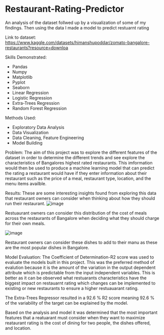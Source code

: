 # Restaurant-Rating-Predictor
An analysis of the dataset follwed up by a visualization of some of my findings. Then using the data I made a model to predict restuarnt rating

Link to dataset:
https://www.kaggle.com/datasets/himanshupoddar/zomato-bangalore-restaurants?resource=downloa

Skills Demonstrated:
- Pandas
- Numpy
- Matplotlib
- Pyplot
- Seaborn
- Linear Regression
- Logistic Regression
- Extra-Trees Regression
- Random Forest Regression

Methods Used:
- Exploratory Data Analysis
- Data Visualization
- Data Cleaning, Feature Engineering
- Model Building

Problem:
The aim of this project was to explore the different features of the dataset in order to determine the different trends and see explore the characteristics of Bangalores highest rated restaurants. This imformation would then be used to produce a machine learning model that can predict the rating a restaurant would have if they enter information about their restaurant such as the price of a meal, restaurant type, location, and the menu items availble.


Results:
These are some interesting insights found from exploring this data that restaurant owners can consider when thinking about how they should run their restaurant.
![image](https://user-images.githubusercontent.com/91419941/188505531-193bafed-ef7f-4416-93c7-f13ec270902e.png)

Restuaurant owners can consider this distribution of the cost of meals across the restaurants of Bangalore when deciding what they should charge for their own meals.

![image](https://user-images.githubusercontent.com/91419941/188505979-5a65999a-bae4-4398-8bf3-1e3ead19f645.png)

Restaurant owners can consider these dishes to add to their manu as these are the most popular dishes in Bangalore.

Model Evaluation:
The Coefficient of Determination-R2 score was used to evaluate the models built in this project. This was the preferred method of evalution because it is the amount of the variation in the output dependent attribute which is predictable from the input independent variables. This is better as it can be observed what restuarants characteristics have the biggest impact on restauarnt rating which changes can be implemented to existing or new restaurants to ensure a higher restuauarant rating.

The Extra-Trees Regressor resulted in a 92.6 % R2 score meaning 92.6 % of the variability of the target can be explained by the model.

Based on the analysis and model it was determined that the most important features that a reatuarant must consider when they want to maximize reataurant rating is the cost of dining for two people, the dishes offered, and location.












